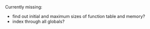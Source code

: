 Currently missing:
* find out initial and maximum sizes of function table and memory?
* index through all globals?

